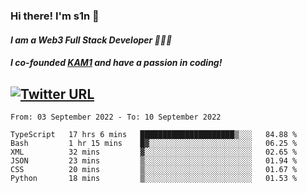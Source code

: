 ### Hi there! I'm s1n 👋
#### *I am a Web3 Full Stack Developer 👨🏽‍💻*
#### *I co-founded [KAM1](https://kam1.com) and have a passion in coding!*

[![Twitter URL](https://img.shields.io/twitter/url/https/twitter.com/bukotsunikki.svg?style=social&label=Follow%20%40s1n_s1nstyle)](https://twitter.com/s1n_s1nstyle)
---

<!--START_SECTION:waka-->

```text
From: 03 September 2022 - To: 10 September 2022

TypeScript   17 hrs 6 mins   █████████████████████▒░░░   84.88 %
Bash         1 hr 15 mins    █▓░░░░░░░░░░░░░░░░░░░░░░░   06.25 %
XML          32 mins         ▓░░░░░░░░░░░░░░░░░░░░░░░░   02.65 %
JSON         23 mins         ▒░░░░░░░░░░░░░░░░░░░░░░░░   01.94 %
CSS          20 mins         ▒░░░░░░░░░░░░░░░░░░░░░░░░   01.67 %
Python       18 mins         ▒░░░░░░░░░░░░░░░░░░░░░░░░   01.53 %
```

<!--END_SECTION:waka-->

<!--
**s1nstyle/s1nstyle** is a ✨ _special_ ✨ repository because its `README.md` (this file) appears on your GitHub profile.

Here are some ideas to get you started:

- 🔭 I’m currently working on ...
- 🌱 I’m currently learning ...
- 👯 I’m looking to collaborate on ...
- 🤔 I’m looking for help with ...
- 💬 Ask me about ...
- 📫 How to reach me: ...
- 😄 Pronouns: ...
- ⚡ Fun fact: ...
-->
